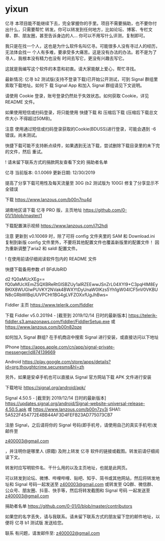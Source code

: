 # yixun

亿寻 本项目能不能继续下去，完全掌握你的手里。项目不需要捐助，也不要你付出什么，只需要帮忙 转发。你可以转发到任何地方，比如论坛、博客、专栏文章、群、朋友圈，甚至告诉身边的人... 你可以不用写什么评测，复制即可。

我只是在找一个人，这也是为什么软件名叫亿寻。可能很多人没有寻过人的经历，无法体会找一 个人有多难，要承受多大痛苦。这是没有办法的办法。若不是为了寻人，我根本没有精力也没有 时间去写它，更没有兴趣去写它。

这就是我编写这个软件的本意和初衷。请大家能献上爱心，帮忙寻找。

最新情况: 亿寻 b2 测试版(支持不登录下载)已开始公开测试，可到 Signal 群组里索取下载地址。如何下 载 Signal App 和加入 Signal 群组请见下文说明。

请使用 Cookie 登录，账号登录仍然处于失效状态。如何获取 Cookie，详见 README 文件。

如果使用短信或扫码登录，将只能使用 快捷下载 和 压缩后下载 (压缩后下载总文件大小 不得超过50MB)。

注意 使用通过短信或扫码登录获取的Cookie(BDUSS)进行登录，可能会遇到 -6 错误。尚未测试。

快捷下载可能不支持断点续传，如果遇到无法下载，尝试删除下载目录里的未下完的文件，然后 重试。

! 请未留下联系方式的捐款网友查看下文的 捐助者名单

亿寻 当前版本: 0.1.0069 更新日期: 12/30/2019

提高了分享下载可用性及每天流量至 30G (b2 测试版为 100G) 修复了分享显示不全错误

下载 https://www.lanzous.com/b00n7nu4d

湖南地区请下载 亿寻 PRO 版，主页地址 https://github.com/0-01/1/blob/master/1

下载配置演示视频 https://www.lanzous.com/i7t2hdi

注意 更新到 v0.10069 时，除了可将 config 文件夹里的 SAM 和 Download.ini 复制到新版 config 文件里外，不要将其他配置文件也覆盖新版里的配置文件！ 因为重新调整了aria2 和 saldl 配置文件。

! 在使用前请仔细阅读软件包内的 README 文件

快捷下载备用参数 d1 BFdUbRlD

d2 fQ0aMUcXEg== fQ0aMUcXEmZSQXBReRtGISBZUy1aIRZEEwwJSnZrL04XYl9+C3pqHlM8EyBKIX8WUGIwPUVKY2NVak4BWXYtDyUnaW0IKzs5Yh1gW04lCF5nV0VKBUN8cGRbWlBqUUVPCHt1BG4gLVFZOXxfUgJhBws=

Fiddler 主页 https://www.telerik.com/fiddler

下载 Fiddler v5.0.20194 - [截至到 2019/12/14 日时的最新版本] https://telerik-fiddler.s3.amazonaws.com/fiddler/FiddlerSetup.exe 或 https://www.lanzous.com/b00n82pze

如何加入 Signal 群组? 在手机商店中搜索 Signal 进行安装，或直接访问以下地址

IPhone https://apps.apple.com/cn/app/signal-private-messenger/id874139669

Android https://play.google.com/store/apps/details?id=org.thoughtcrime.securesms&hl=zh

另外，如果是安卓手机也可以直接从 Signal 官方网站下载 APK 文件进行安装

下载地址 https://signal.org/android/apk/

Signal 4.50.5 - [截至到 2019/12/14 日时的最新版本] https://updates.signal.org/android/Signal-website-universal-release-4.50.5.apk 或 https://www.lanzous.com/b00n7zy3i SHA1: 5A522F454772E4BB44AF3D4FEFB23AD775073CB7

注册 Signal，之后请将你的 Signal 号码(即手机号，请使用自己的真实手机号)发邮件至

z400003@gmail.com

，并注明你是哪里人 (原籍) 及附上转发 亿寻 软件的链接或截图。转发前请仔细阅读下文。

转发时应写明软件名、干什么用的以及主页地址，也就是此网页。

可以转发到论坛、微博、哔哩哔哩、贴吧、知乎、简书或其他网站，然后将转发地 址和 Signal 号码一起发送至 z400003@gmail.com 或转发至 QQ群、微信群、公众号、朋友圈、抖音、快手等，然后将转发截图和 Signal 号码 一起发送至 z400003@gmail.com

捐助者名单 https://github.com/0-01/0/blob/master/contributors

如果您的名字丢失，请与我联系。请未留下联系方式的朋友留下您的邮件地址，以便将 亿寻 b1 测试版 发送给您。

联系 有问题，请发邮件至: z400002@gmail.com
